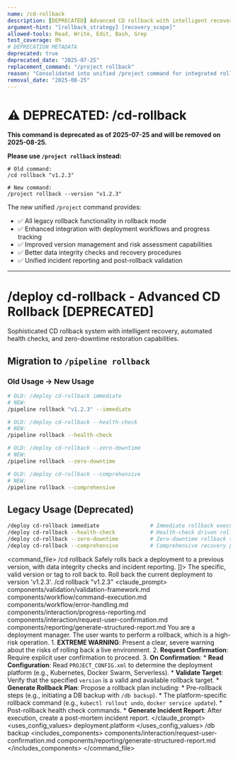 ```yaml
---
name: /cd-rollback
description: [DEPRECATED] Advanced CD rollback with intelligent recovery, automated health checks, and zero-downtime restoration - use /project rollback instead
argument-hint: "[rollback_strategy] [recovery_scope]"
allowed-tools: Read, Write, Edit, Bash, Grep
test_coverage: 0%
# DEPRECATION METADATA
deprecated: true
deprecated_date: "2025-07-25"
replacement_command: "/project rollback"
reason: "Consolidated into unified /project command for integrated rollback operations and project management"
removal_date: "2025-08-25"
---
```

# ⚠️ DEPRECATED: /cd-rollback

**This command is deprecated as of 2025-07-25 and will be removed on 2025-08-25.**

**Please use `/project rollback` instead:**
```
# Old command:
/cd rollback "v1.2.3"

# New command:
/project rollback --version "v1.2.3"
```

The new unified `/project` command provides:
- ✅ All legacy rollback functionality in rollback mode
- ✅ Enhanced integration with deployment workflows and progress tracking
- ✅ Improved version management and risk assessment capabilities
- ✅ Better data integrity checks and recovery procedures
- ✅ Unified incident reporting and post-rollback validation

---

# /deploy cd-rollback - Advanced CD Rollback [DEPRECATED]

Sophisticated CD rollback system with intelligent recovery, automated health checks, and zero-downtime restoration capabilities.
## Migration to `/pipeline rollback`

### Old Usage → New Usage
```bash
# OLD: /deploy cd-rollback immediate
# NEW: 
/pipeline rollback "v1.2.3" --immediate

# OLD: /deploy cd-rollback --health-check
# NEW:
/pipeline rollback --health-check

# OLD: /deploy cd-rollback --zero-downtime
# NEW:
/pipeline rollback --zero-downtime

# OLD: /deploy cd-rollback --comprehensive
# NEW:
/pipeline rollback --comprehensive
```

## Legacy Usage (Deprecated)
```bash
/deploy cd-rollback immediate                # Immediate rollback execution
/deploy cd-rollback --health-check           # Health-check driven rollback
/deploy cd-rollback --zero-downtime          # Zero-downtime rollback strategy
/deploy cd-rollback --comprehensive          # Comprehensive recovery protocol
```
<command_file>
  <metadata>
    <name>/cd rollback</name>
    <purpose>Safely rolls back a deployment to a previous version, with data integrity checks and incident reporting.</purpose>
    <usage>
      <![CDATA[
      /cd rollback <version>
      ]]>
    </usage>
  </metadata>
  <arguments>
    <argument name="version" type="string" required="true">
      <description>The specific, valid version or tag to roll back to.</description>
    </argument>
  </arguments>
  <examples>
    <example>
      <description>Roll back the current deployment to version 'v1.2.3'.</description>
      <usage>/cd rollback "v1.2.3"</usage>
    </example>
  </examples>
  <claude_prompt>
    <prompt>
      <!-- Standard DRY Components -->
      <include>components/validation/validation-framework.md</include>
      <include>components/workflow/command-execution.md</include>
      <include>components/workflow/error-handling.md</include>
      <include>components/interaction/progress-reporting.md</include>
      <!-- Command-specific components -->
      <include>components/interaction/request-user-confirmation.md</include>
      <include>components/reporting/generate-structured-report.md</include>
      You are a deployment manager. The user wants to perform a rollback, which is a high-risk operation.
      1.  **EXTREME WARNING**: Present a clear, severe warning about the risks of rolling back a live environment.
      2.  **Request Confirmation**: Require explicit user confirmation to proceed.
      3.  **On Confirmation**:
          *   **Read Configuration**: Read `PROJECT_CONFIG.xml` to determine the deployment platform (e.g., Kubernetes, Docker Swarm, Serverless).
          *   **Validate Target**: Verify that the specified `version` is a valid and available rollback target.
          *   **Generate Rollback Plan**: Propose a rollback plan including:
              *   Pre-rollback steps (e.g., initiating a DB backup with `/db backup`).
              *   The platform-specific rollback command (e.g., `kubectl rollout undo`, `docker service update`).
              *   Post-rollback health check commands.
          *   **Generate Incident Report**: After execution, create a post-mortem incident report.
    </prompt>
  </claude_prompt>
  <dependencies>
    <uses_config_values>
      <value>deployment.platform</value>
    </uses_config_values>
    <chain>
      <command>/db backup</command>
    </chain>
    <includes_components>
      <component>components/interaction/request-user-confirmation.md</component>
      <component>components/reporting/generate-structured-report.md</component>
    </includes_components>
  </dependencies>
</command_file>